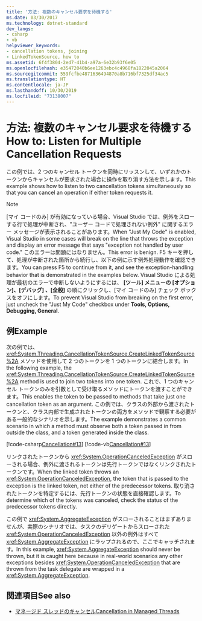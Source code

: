 ```yaml
---
title: '方法: 複数のキャンセル要求を待機する'
ms.date: 03/30/2017
ms.technology: dotnet-standard
dev_langs:
- csharp
- vb
helpviewer_keywords:
- cancellation tokens, joining
- LinkedTokenSource, how to
ms.assetid: 6f4f3804-2ed7-41b4-a97a-6e32b93f6e05
ms.openlocfilehash: e35472040b6ee1263ebc4c4968fa1822045a2064
ms.sourcegitcommit: 559fcfbe4871636494870a8b716bf7325df34ac5
ms.translationtype: HT
ms.contentlocale: ja-JP
ms.lasthandoff: 10/30/2019
ms.locfileid: "73138007"
---
```

# <a name="how-to-listen-for-multiple-cancellation-requests"></a><span data-ttu-id="7bcbc-102">方法: 複数のキャンセル要求を待機する</span><span class="sxs-lookup"><span data-stu-id="7bcbc-102">How to: Listen for Multiple Cancellation Requests</span></span>
<span data-ttu-id="7bcbc-103">この例では、2 つのキャンセル トークンを同時にリッスンして、いずれかのトークンからキャンセルが要求された場合に操作を取り消す方法を示します。</span><span class="sxs-lookup"><span data-stu-id="7bcbc-103">This example shows how to listen to two cancellation tokens simultaneously so that you can cancel an operation if either token requests it.</span></span>  
  
> [!NOTE]
> <span data-ttu-id="7bcbc-104">[マイ コードのみ] が有効になっている場合、Visual Studio では、例外をスローする行で処理が中断され、"ユーザー コードで処理されない例外" に関するエラー メッセージが表示されることがあります。</span><span class="sxs-lookup"><span data-stu-id="7bcbc-104">When "Just My Code" is enabled, Visual Studio in some cases will break on the line that throws the exception and display an error message that says "exception not handled by user code."</span></span> <span data-ttu-id="7bcbc-105">このエラーは問題にはなりません。</span><span class="sxs-lookup"><span data-stu-id="7bcbc-105">This error is benign.</span></span> <span data-ttu-id="7bcbc-106">F5 キーを押して、処理が中断された箇所から続行し、以下の例に示す例外処理動作を確認できます。</span><span class="sxs-lookup"><span data-stu-id="7bcbc-106">You can press F5 to continue from it, and see the exception-handling behavior that is demonstrated in the examples below.</span></span> <span data-ttu-id="7bcbc-107">Visual Studio による処理が最初のエラーで中断しないようにするには、 **[ツール] メニューの [オプション]、[デバッグ] 、[全般]** の順にクリックし、[マイ コードのみ] チェック ボックスをオフにします。</span><span class="sxs-lookup"><span data-stu-id="7bcbc-107">To prevent Visual Studio from breaking on the first error, just uncheck the "Just My Code" checkbox under **Tools, Options, Debugging, General**.</span></span>  
  
## <a name="example"></a><span data-ttu-id="7bcbc-108">例</span><span class="sxs-lookup"><span data-stu-id="7bcbc-108">Example</span></span>  
 <span data-ttu-id="7bcbc-109">次の例では、<xref:System.Threading.CancellationTokenSource.CreateLinkedTokenSource%2A> メソッドを使用して 2 つのトークンを 1 つのトークンに結合します。</span><span class="sxs-lookup"><span data-stu-id="7bcbc-109">In the following example, the <xref:System.Threading.CancellationTokenSource.CreateLinkedTokenSource%2A> method is used to join two tokens into one token.</span></span> <span data-ttu-id="7bcbc-110">これで、1 つのキャンセル トークンのみを引数として受け取るメソッドにトークンを渡すことができます。</span><span class="sxs-lookup"><span data-stu-id="7bcbc-110">This enables the token to be passed to methods that take just one cancellation token as an argument.</span></span> <span data-ttu-id="7bcbc-111">この例では、クラスの外部から渡されたトークンと、クラス内部で生成されたトークンの両方をメソッドで観察する必要がある一般的なシナリオを示します。</span><span class="sxs-lookup"><span data-stu-id="7bcbc-111">The example demonstrates a common scenario in which a method must observe both a token passed in from outside the class, and a token generated inside the class.</span></span>  
  
 [!code-csharp[Cancellation#13](../../../samples/snippets/csharp/VS_Snippets_Misc/cancellation/cs/cancellationex13.cs#13)]
 [!code-vb[Cancellation#13](../../../samples/snippets/visualbasic/VS_Snippets_Misc/cancellation/vb/cancellationex13.vb#13)]  
  
 <span data-ttu-id="7bcbc-112">リンクされたトークンから <xref:System.OperationCanceledException> がスローされる場合、例外に渡されるトークンは先行トークンではなくリンクされたトークンです。</span><span class="sxs-lookup"><span data-stu-id="7bcbc-112">When the linked token throws an <xref:System.OperationCanceledException>, the token that is passed to the exception is the linked token, not either of the predecessor tokens.</span></span> <span data-ttu-id="7bcbc-113">取り消されたトークンを特定するには、先行トークンの状態を直接確認します。</span><span class="sxs-lookup"><span data-stu-id="7bcbc-113">To determine which of the tokens was canceled, check the status of the predecessor tokens directly.</span></span>  
  
 <span data-ttu-id="7bcbc-114">この例で <xref:System.AggregateException> がスローされることはまずありませんが、実際のシナリオでは、タスクのデリゲートからスローされた <xref:System.OperationCanceledException> 以外の例外はすべて <xref:System.AggregateException> にラップされるので、ここでキャッチされます。</span><span class="sxs-lookup"><span data-stu-id="7bcbc-114">In this example, <xref:System.AggregateException> should never be thrown, but it is caught here because in real-world scenarios any other exceptions besides <xref:System.OperationCanceledException> that are thrown from the task delegate are wrapped in a <xref:System.AggregateException>.</span></span>  
  
## <a name="see-also"></a><span data-ttu-id="7bcbc-115">関連項目</span><span class="sxs-lookup"><span data-stu-id="7bcbc-115">See also</span></span>

- [<span data-ttu-id="7bcbc-116">マネージド スレッドのキャンセル</span><span class="sxs-lookup"><span data-stu-id="7bcbc-116">Cancellation in Managed Threads</span></span>](../../../docs/standard/threading/cancellation-in-managed-threads.md)
